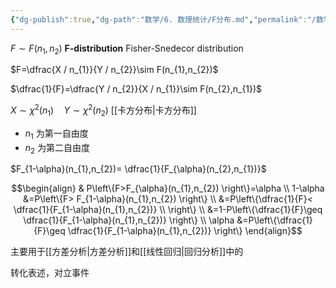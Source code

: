 ```yaml
---
{"dg-publish":true,"dg-path":"数学/6. 数理统计/F分布.md","permalink":"/数学/6. 数理统计/F分布/","dgPassFrontmatter":true,"noteIcon":"","created":"2024-05-31T14:17:01.708+08:00","updated":"2025-04-14T11:43:59.910+08:00"}
---
```


$F\sim F(n_{1},n_{2})$
**F-distribution**
Fisher-Snedecor distribution

$F=\dfrac{X / n_{1}}{Y / n_{2}}\sim F(n_{1},n_{2})$

$\dfrac{1}{F}=\dfrac{Y / n_{2}}{X / n_{1}}\sim F(n_{2},n_{1})$

$X\sim \chi^{2}(n_{1})\quad Y\sim \chi^{2}(n_{2})$     [[卡方分布\|卡方分布]]
- $n_{1}$ 为第一自由度
- $n_{2}$ 为第二自由度

$F_{1-\alpha}(n_{1},n_{2})= \dfrac{1}{F_{\alpha}(n_{2},n_{1})}$

$$\begin{align}
 & P\left\{F>F_{\alpha}(n_{1},n_{2}) \right\}=\alpha  \\
 1-\alpha &=P\left\{F> F_{1-\alpha}(n_{1},n_{2}) \right\} \\
 &=P\left\{\dfrac{1}{F}< \dfrac{1}{F_{1-\alpha}(n_{1},n_{2})} \\
 \right\} \\
&=1-P\left\{\dfrac{1}{F}\geq \dfrac{1}{F_{1-\alpha}(n_{1},n_{2})} \right\} \\
\alpha &=P\left\{\dfrac{1}{F}\geq \dfrac{1}{F_{1-\alpha}(n_{1},n_{2})} \right\}
\end{align}$$


主要用于[[方差分析\|方差分析]]和[[线性回归\|回归分析]]中的

转化表述，对立事件





